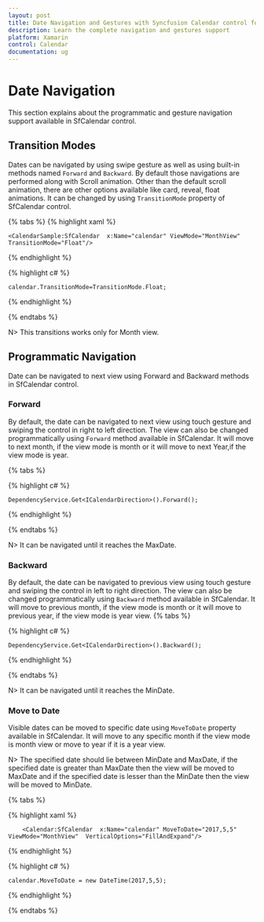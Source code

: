 ```yaml
---
layout: post
title: Date Navigation and Gestures with Syncfusion Calendar control for Xamarin.Forms
description: Learn the complete navigation and gestures support
platform: Xamarin
control: Calendar
documentation: ug
---
```


# Date Navigation

This section explains about the programmatic and gesture navigation support available in SfCalendar control.

## Transition Modes

Dates can be navigated by using swipe gesture as well as using built-in methods named `Forward` and `Backward`. By default those navigations are performed along with Scroll animation. Other than the default scroll animation, there are other options available like card, reveal, float animations. It can be changed by using `TransitionMode` property of SfCalendar control.

{% tabs %}
{% highlight xaml %}

	<CalendarSample:SfCalendar  x:Name="calendar" ViewMode="MonthView" TransitionMode="Float"/>

{% endhighlight %}

{% highlight c# %}
	
	calendar.TransitionMode=TransitionMode.Float;
	
{% endhighlight %}

{% endtabs %}

N> This transitions works only for Month view.

## Programmatic Navigation

Date can be navigated to next view using Forward and Backward methods in SfCalendar control. 

### Forward

By default, the date can be navigated to next view using touch gesture and swiping the control in right to left direction. The view can also be changed programmatically using `Forward` method available in SfCalendar. It will move to next month, if the view mode is month or it will move to next Year,if the view mode is year.

{% tabs %}

{% highlight c# %}

	DependencyService.Get<ICalendarDirection>().Forward();

{% endhighlight %}

{% endtabs %}


N> It can be navigated until it reaches the MaxDate.

### Backward

By default, the date can be navigated to previous view using touch gesture and swiping the control in left to right direction. The view can also be changed programmatically using `Backward` method available in SfCalendar. It will move to previous month, if the view mode is month or it will move to previous year, if the view mode is year view.
{% tabs %}

{% highlight c# %}

	DependencyService.Get<ICalendarDirection>().Backward();

{% endhighlight %}

{% endtabs %}


N> It can be navigated until it reaches the MinDate.

### Move to Date 

Visible dates can be moved to specific date using `MoveToDate` property available in SfCalendar. It will move to any specific month if the view mode is month view or move to year if it is a year view.

N>  The specified date should lie between MinDate and MaxDate, if the specified date is greater than MaxDate then the view will be moved to MaxDate and if the specified date is lesser than the MinDate then the view will be moved to MinDate.

{% tabs %}

{% highlight xaml %}

		<Calendar:SfCalendar  x:Name="calendar" MoveToDate="2017,5,5"  ViewMode="MonthView"  VerticalOptions="FillAndExpand"/>

{% endhighlight %}

{% highlight c# %}

	calendar.MoveToDate = new DateTime(2017,5,5);
	
{% endhighlight %}

{% endtabs %}
